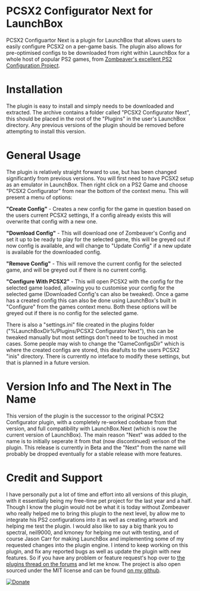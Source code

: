 # PCSX2 Configurator Next for LaunchBox
PCSX2 Configuartor Next is a plugin for LaunchBox that allows users to easily configure PCSX2 on a per-game basis. The plugin also allows for pre-optimised configs to be downloaded from right within LaunchBox for a whole host of popular PS2 games, from [Zombeaver's excellent PS2 Configuration Project](https://github.com/Zombeaver/PCSX2-Configs).
# Installation
The plugin is easy to install and simply needs to be downloaded and extracted. The archive contains a folder called "PCSX2 Configurator Next", this should be placed in the root of the "Plugins" in the user's LaunchBox directory. Any previous versions of the plugin should be removed before attempting to install this version.
# General Usage
The plugin is relatively straight forward to use, but has been changed significantly from previous versions. You will first need to have PCSX2 setup as an emulator in LaunchBox. Then right click on a PS2 Game and choose "PCSX2 Configurator" from near the bottom of the context menu. This will present a menu of options:

**"Create Config"** - Creates a new config for the game in question based on the users current PCSX2 settings, If a config already exists this will overwrite that config with a new one.

**"Download Config"** - This will download one of Zombeaver's Config and set it up to be ready to play for the selected game, this will be greyed out if now config is available, and will change to "Update Config" if a new update is available for the downloaded config.

**"Remove Config"** - This will remove the current config for the selected game, and will be greyed out if there is no current config.

**"Configure With PCSX2"** - This will open PCSX2 with the config for the selected game loaded, allowing you to customise your config for the selected game (Downloaded Config's can also be tweaked). Once a game has a created config this can also be done using LaunchBox's built in "Configure" from the games context menu. Both these options will be greyed out if there is no config for the selected game.

There is also a "settings.ini" file created in the plugins folder ("%LaunchBoxDir%/Plugins/PCSX2 Configurator Next"), this can be tweaked manually but most settings don't need to be touched in most cases. Some people may wish to change the "GameConfigsDir" which is where the created configs are stored, this deafults to the users PCSX2 "inis" directory. There is currently no inteface to modify these settings, but that is planned in a future version.
# Version Info and The Next in The Name
This version of the plugin is the successor to the original PCSX2 Configurator plugin, with a completely re-worked codebase from that version, and full compatibility with LaunchBox.Next (which is now the current version of LaunchBox). The main reason "Next" was added to the name is to initially seperate it from that (now discontinued) verison of the plugin. This release is currently in Beta and the "Next" from the name will probably be dropped eventually for a stable release with more features.
# Credit and Support
I have personally put a lot of time and effort into all versions of this plugin, with it essentially being my free-time pet project for the last year and a half. Though I know the plugin would not be what it is today without Zombeaver who really helped me to bring this plugin to the next level, by allow me to integrate his PS2 configurations into it as well as creating artwork and helping me test the plugin. I would also like to say a big thank you to spectral, neil9000, and kmoney for helping me out with testing, and of course Jason Carr for making LaunchBox and implementing some of my requested changes into the plugin engine. I intend to keep working on this plugin, and fix any reported bugs as well as update the plugin with new features. So if you have any problem or feature request's hop over to [the plugins thread on the forums]() and let me know. The project is also open sourced under the MIT license and can be found [on my github](https://github.com/roguesaloon/launchbox-plugin_pcsx2-configurator-next).

[![Donate](https://img.shields.io/badge/Donate-PayPal-green.svg)](https://www.paypal.com/cgi-bin/webscr?cmd=_s-xclick&hosted_button_id=5ZLK8P6TYQTTC)
